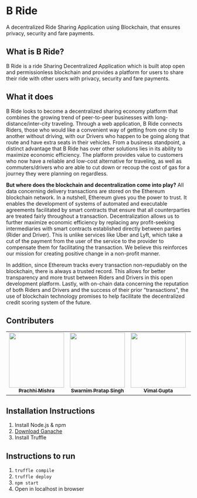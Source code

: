 # B Ride

A decentralized Ride Sharing Application using Blockchain, that ensures privacy, security and fare payments.

## What is B Ride?

B Ride is a ride Sharing Decentralized Application which is built atop open and permissionless blockchain and provides a platform for users to share their ride with other users with privacy, security and fare payments.

## What it does

B Ride looks to become a decentralized sharing economy platform that combines the growing trend of peer-to-peer businesses with long-distance/inter-city traveling. Through a web application, B Ride connects Riders, those who would like a convenient way of getting from one city to another without driving, with our Drivers who happen to be going along that route and have extra seats in their vehicles. From a business standpoint, a distinct advantage that B Ride has over other solutions lies in its ability to maximize economic efficiency. The platform provides value to customers who now have a reliable and low-cost alternative for traveling, as well as commuters/drivers who are able to cut down or recoup the cost of gas for a journey they were planning on regardless.

**But where does the blockchain and decentralization come into play?**
All data concerning delivery transactions are stored on the Ethereum blockchain network. In a nutshell, Ethereum gives you the power to trust. It enables the development of systems of automated and executable agreements facilitated by smart contracts that ensure that all counterparties are treated fairly throughout a transaction. Decentralization allows us to further maximize economic efficiency by replacing any profit-seeking intermediaries with smart contracts established directly between parties (Rider and Driver). This is unlike services like Uber and Lyft, which take a cut of the payment from the user of the service to the provider to compensate them for facilitating the transaction. We believe this reinforces our mission for creating positive change in a non-profit manner.

In addition, since Ethereum tracks every transaction non-repudiably on the blockchain, there is always a trusted record. This allows for better transparency and more trust between Riders and Drivers in this open development platform. Lastly, with on-chain data concerning the reputation of both Riders and Drivers and the success of their prior "transactions", the use of blockchain technology promises to help facilitate the decentralized credit scoring system of the future.

## Contributers

<table>
  <tr>
    <td align="center"><a href="https://github.com/psm1729"><img src="https://avatars.githubusercontent.com/u/62738461?v=4" width="150px;" alt=""/><br /><sub><b>Prachhi Mishra</td>
    <td align="center"><a href="https://github.com/theswarnim"><img src="https://avatars.githubusercontent.com/u/54211377?v=4" width="150px;" alt=""/><br /><sub><b>Swarnim Pratap Singh</td>
    <td align="center"><a href="https://github.com/vimalgupta24"><img src="https://avatars.githubusercontent.com/u/68048632?v=4" width="150px;" alt=""/><br /><sub><b>Vimal Gupta</td>
    <td align="center"><a href="https://github.com/dwdaditi"><img src="https://avatars.githubusercontent.com/u/66900102?v=4" width="150px;" alt=""/><br /><sub><b>Aditi Dwivedi</td>
  </tr>
</table>
 
## Installation Instructions

1. Install Node.js & npm
2. [Download Ganache](http://truffleframework.com/ganache/)
3. Install Truffle

## Instructions to run

1. `truffle compile`
2. `truffle deploy`
3. `npm start`
4. Open in localhost in browser
